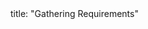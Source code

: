 <frontmatter>
title: "Gathering Requirements"
</frontmatter>

<include src="container-inPage-asFlat.md" boilerplate />